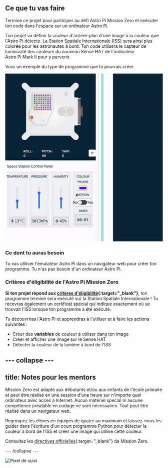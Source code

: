 ## Ce que tu vas faire

Termine ce projet pour participer au défi Astro Pi Mission Zero et exécuter ton code dans l'espace sur un ordinateur Astro Pi.

Ton projet va définir la couleur d'arrière-plan d'une image à la couleur que l'Astro Pi détecte. La Station Spatiale Internationale (ISS) sera ainsi plus colorée pour les astronautes à bord. Ton code utilisera le capteur de luminosité des couleurs du nouveau Sense HAT de l'ordinateur Astro Pi Mark II pour y parvenir.

Voici un exemple du type de programme que tu pourrais créer.

![L'émulateur Sense HAT exécute un exemple de programme avec un serpent dont la couleur d'arrière-plan change en fonction de la couleur détectée.](images/finished.gif)

### Ce dont tu auras besoin

Tu vas utiliser l'émulateur Astro Pi dans un navigateur web pour créer ton programme. Tu n'as pas besoin d'un ordinateur Astro Pi.

### Critères d'éligibilité de l'Astro Pi Mission Zero

**Si ton projet répond aux [critères d'éligibilité](https://astro-pi.org/fr/mission-zero/eligibility){:target="_blank"}**, ton programme terminé sera exécuté sur la Station Spatiale Internationale ! Tu recevras également un certificat spécial qui indique exactement où se trouvait l'ISS lorsque ton programme a été exécuté.

Tu découvriras l'Astro Pi et apprendras à l'utiliser et à faire les actions suivantes :
+ Créer des **variables** de couleur à utiliser dans ton image
+ Créer et afficher une image sur le Sense HAT
+ Détecter la couleur de la lumière à bord de l'ISS

--- collapse ---
---
title: Notes pour les mentors
---

Mission Zero est adapté aux débutants et/ou aux enfants de l'école primaire et peut être réalisé en une session d'une heure sur n'importe quel ordinateur avec accès à Internet. Aucun matériel spécial ni aucune compétence préalable en codage ne sont nécessaires. Tout peut être réalisé dans un navigateur web.

Regroupez les élèves en équipes de quatre au maximum et laissez-nous les guider dans l'écriture d'un court programme Python pour détecter la couleur à bord de l'ISS et créer une image qui utilise cette couleur.

Consultez les [directives officielles](https://astro-pi.org/fr/mission-zero/guidelines){:target="_blank"} de Mission Zero.

--- /collapse ---

![Pixel de suivi](https://code.org/api/hour/begin_raspberrypi_astropi.png)
